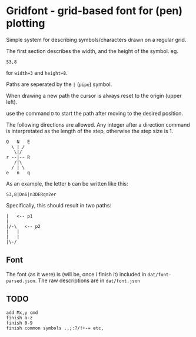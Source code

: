 # Gridfont - grid-based font for (pen) plotting


Simple system for describing symbols/characters drawn on a regular grid.

The first section describes the width, and the height of the symbol. eg.

    S3,8

for `width=3` and `height=8`.

Paths are seperated by the `|` (`pipe`) symbol.

When drawing a new path the cursor is always reset to the origin (upper left).

use the command `D` to start the path after moving to the desired position.

The following directions are allowed. Any integer after a direction command
is interpretated as the length of the step, otherwise the step size is 1.


    Q   N   E
      \ | /
       \|/
    r --|-- R
       /|\
      / | \
    e   n   q


As an example, the letter `b` can be written like this:


    S3,8|Dn6|n3DERqn2er


Specifically, this should result in two paths:


    |   <-- p1
    |
    |/-\   <-- p2
    |   |
    |   |
    |\-/

## Font

The font (as it were) is (will be, once i finish it) included in
`dat/font-parsed.json`. The raw descriptions are in `dat/font.json`


## TODO

    add Mx,y cmd
    finish a-z
    finish 0-9
    finish common symbols .,;:?/!+-= etc,

